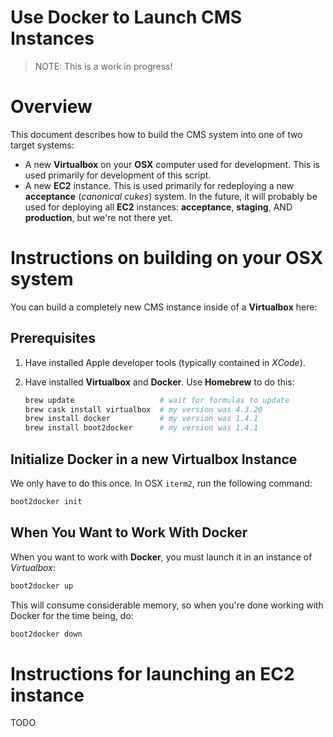 # Use Docker to Launch CMS Instances

> NOTE: This is a work in progress!

# Overview

This document describes how to build the CMS system into one of two target systems:

* A new **Virtualbox** on your **OSX** computer used for development.
  This is used primarily for development of this script.
* A new **EC2** instance.  This is used primarily for redeploying a new **acceptance**
  (*canonical cukes*) system.
  In the future, it will probably be used for deploying all **EC2** instances: **acceptance**,
  **staging**, AND **production**, but we're not there yet.


# Instructions on building on your OSX system

You can build a completely new CMS instance inside of a **Virtualbox** here:

## Prerequisites

1.  Have installed Apple developer tools (typically contained in *XCode*).
1.  Have installed **Virtualbox** and **Docker**.  Use **Homebrew** to do this:

     ```bash
     brew update                   # wait for formulas to update
     brew cask install virtualbox  # my version was 4.3.20
     brew install docker           # my version was 1.4.1
     brew install boot2docker      # my version was 1.4.1
     ```

## Initialize Docker in a new Virtualbox Instance

We only have to do this once.  In OSX `iterm2`, run the following command:

```bash
boot2docker init
```

## When You Want to Work With Docker

When you want to work with **Docker**, you must launch it in an instance of *Virtualbox*:

```bash
boot2docker up
```

This will consume considerable memory, so when you're done working with Docker for the time being, do:

```bash
boot2docker down
```

# Instructions for launching an EC2 instance

TODO
